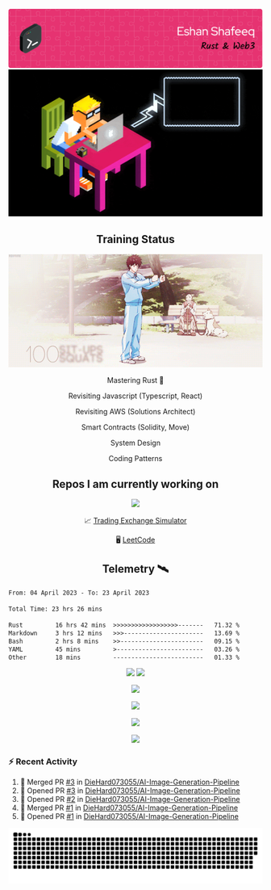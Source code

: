 ![Header](/assets/github-header-image.png)
![Work in Progress](/assets/WIP.gif "Work in Progress")


<h2 align="center">Training Status</h2>
<p align="center">
  <img alig src="/assets/saitama_training.gif" />
</p>


<p align="center">
Mastering Rust 🦀  
</p>
<p align="center">
Revisiting Javascript (Typescript, React)  
</p>
<p align="center">
Revisiting AWS (Solutions Architect)  
</p>
<p align="center">
Smart Contracts (Solidity, Move)  
</p>
<p align="center">
System Design  
</p>
<p align="center">
Coding Patterns  
</p>

<h2 align="center">Repos I am currently working on </h2>
<p align="center">
  <img alig src="/assets/Izuku_uses_Faux_100.gif" />
</p>

<p align="center">
 📈 <a href="https://github.com/DieHard073055/solid-carnival">Trading Exchange Simulator</a></li>
</p>
<p align="center">
 🖥  <a href="https://github.com/DieHard073055/super-duper-octo-disc">LeetCode</a></li>
</p>


<h2 align="center">Telemetry  🛰</h2>
<!--START_SECTION:waka-->

```text
From: 04 April 2023 - To: 23 April 2023

Total Time: 23 hrs 26 mins

Rust         16 hrs 42 mins  >>>>>>>>>>>>>>>>>>-------   71.32 %
Markdown     3 hrs 12 mins   >>>----------------------   13.69 %
Bash         2 hrs 8 mins    >>-----------------------   09.15 %
YAML         45 mins         >------------------------   03.26 %
Other        18 mins         -------------------------   01.33 %
```

<!--END_SECTION:waka-->

<p align="center">
  <img width="500" alig src="https://wakatime.com/share/@e5cdae17-ff21-447b-88c4-dbcea5d0baa2/4578abe6-1ecf-4208-bbce-9cfc08a143ad.svg" />
  <img width="500" alig src="https://wakatime.com/share/@e5cdae17-ff21-447b-88c4-dbcea5d0baa2/408d90d5-b838-4730-880e-a778bf51a460.svg" />
</p>

<p align="center">
  <img alig src="https://github-profile-trophy.vercel.app/?username=diehard073055&theme=darkhub" />
</p>

<p align="center">
  <img alig src="https://github-readme-stats.vercel.app/api?username=diehard073055&show_icons=true&theme=radical&card_width=700" />
</p>

<p align="center">
  <img alig src="https://github-readme-stats.vercel.app/api/top-langs/?username=diehard073055&theme=radical&card_width=700" />
</p>
<p align="center">
  <img alig src="https://streak-stats.demolab.com?user=diehard073055&theme=dark&hide_border=true" />
</p>



### ⚡ Recent Activity

<!--START_SECTION:activity-->
1. 🎉 Merged PR [#3](https://github.com/DieHard073055/AI-Image-Generation-Pipeline/pull/3) in [DieHard073055/AI-Image-Generation-Pipeline](https://github.com/DieHard073055/AI-Image-Generation-Pipeline)
2. 💪 Opened PR [#3](https://github.com/DieHard073055/AI-Image-Generation-Pipeline/pull/3) in [DieHard073055/AI-Image-Generation-Pipeline](https://github.com/DieHard073055/AI-Image-Generation-Pipeline)
3. 💪 Opened PR [#2](https://github.com/DieHard073055/AI-Image-Generation-Pipeline/pull/2) in [DieHard073055/AI-Image-Generation-Pipeline](https://github.com/DieHard073055/AI-Image-Generation-Pipeline)
4. 🎉 Merged PR [#1](https://github.com/DieHard073055/AI-Image-Generation-Pipeline/pull/1) in [DieHard073055/AI-Image-Generation-Pipeline](https://github.com/DieHard073055/AI-Image-Generation-Pipeline)
5. 💪 Opened PR [#1](https://github.com/DieHard073055/AI-Image-Generation-Pipeline/pull/1) in [DieHard073055/AI-Image-Generation-Pipeline](https://github.com/DieHard073055/AI-Image-Generation-Pipeline)
<!--END_SECTION:activity-->

<picture>
  <source media="(prefers-color-scheme: dark)" srcset="https://raw.githubusercontent.com/DieHard073055/diehard073055/output/github-contribution-grid-snake-dark.svg" />
  <source media="(prefers-color-scheme: light)" srcset="https://raw.githubusercontent.com/DieHard073055/diehard073055/output/github-contribution-grid-snake.svg" />
  <img alt="github-snake" src="https://raw.githubusercontent.com/DieHard073055/diehard073055/output/github-contribution-grid-snake.svg" />
</picture>
